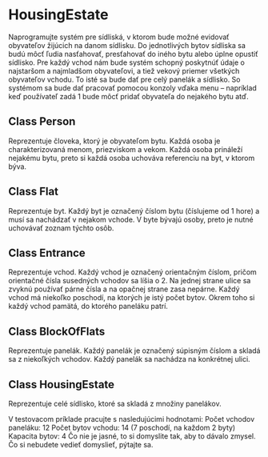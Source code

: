 # HousingEstate

Naprogramujte systém pre sídliská, v ktorom bude možné evidovať obyvateľov žijúcich na danom sídlisku. Do jednotlivých bytov sídliska sa budú môcť ľudia nasťahovať, presťahovať do iného bytu alebo úplne opustiť sídlisko. Pre každý vchod nám bude systém schopný poskytnúť údaje o najstaršom a najmladšom obyvateľovi, a tiež vekový priemer všetkých obyvateľov vchodu. To isté sa bude dať pre celý panelák a sídlisko. So systémom sa bude dať pracovať pomocou konzoly vďaka menu – napríklad keď používateľ zadá 1 bude môcť pridať obyvateľa do nejakého bytu atď.

## Class Person
Reprezentuje človeka, ktorý je obyvateľom bytu. Každá osoba je charakterizovaná menom, priezviskom a vekom. Každá osoba prináleží nejakému bytu, preto si každá osoba uchováva referenciu na byt, v ktorom býva.

## Class Flat
Reprezentuje byt. Každý byt je označený číslom bytu (číslujeme od 1 hore) a musí sa nachádzať v nejakom vchode. V byte bývajú osoby, preto je nutné uchovávať zoznam týchto osôb.

## Class  Entrance
Reprezentuje vchod. Každý vchod je označený orientačným číslom, pričom orientačné čísla susedných vchodov sa líšia o 2. Na jednej strane ulice sa zvyknú používať párne čísla a na opačnej strane zasa nepárne. Každý vchod má niekoľko poschodí, na ktorých je istý počet bytov. Okrem toho si každý vchod pamätá, do ktorého paneláku patrí.

## Class BlockOfFlats
Reprezentuje panelák. Každý panelák je označený súpisným číslom a skladá sa z niekoľkých vchodov. Každý panelák sa nachádza na konkrétnej ulici.

## Class HousingEstate
Reprezentuje celé sídlisko, ktoré sa skladá z množiny panelákov.


V testovacom príklade pracujte s nasledujúcimi hodnotami:
Počet vchodov paneláku: 12
Počet bytov vchodu: 14 (7 poschodí, na každom 2 byty)
Kapacita bytov: 4
Čo nie je jasné, to si domyslite tak, aby to dávalo zmysel. Čo si nebudete vedieť domyslieť, pýtajte sa.
